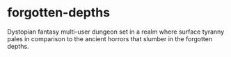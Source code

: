 # forgotten-depths
Dystopian fantasy multi-user dungeon set in a realm where surface tyranny pales in comparison to the ancient horrors that slumber in the forgotten depths.
